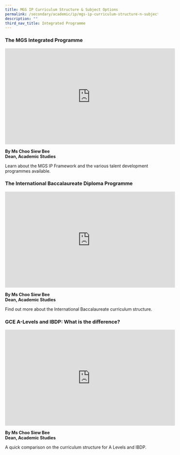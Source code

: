 ```yaml
---
title: MGS IP Curriculum Structure & Subject Options
permalink: /secondary/academic/ip/mgs-ip-curriculum-structure-n-subject-options/
description: ""
third_nav_title: Integrated Programme
---
```


### The MGS Integrated Programme

<iframe width="560" height="315" src="https://www.youtube.com/embed/BKO1KiXnm7w" title="YouTube video player" frameborder="0" allow="accelerometer; autoplay; clipboard-write; encrypted-media; gyroscope; picture-in-picture" allowfullscreen></iframe>

**By Ms Choo Siew Bee** <br>
**Dean, Academic Studies**  

Learn about the MGS IP Framework and the various talent development programmes available.

### The International Baccalaureate Diploma Programme

<iframe width="560" height="315" src="https://www.youtube.com/embed/SID5OYFAEwU" title="YouTube video player" frameborder="0" allow="accelerometer; autoplay; clipboard-write; encrypted-media; gyroscope; picture-in-picture" allowfullscreen></iframe>

**By Ms Choo Siew Bee** <br>
**Dean, Academic Studies**

Find out more about the International Baccalaureate curriculum structure.

### GCE A-Levels and IBDP: What is the difference?

<iframe width="560" height="315" src="https://www.youtube.com/embed/nwCNo06Spz0" title="YouTube video player" frameborder="0" allow="accelerometer; autoplay; clipboard-write; encrypted-media; gyroscope; picture-in-picture" allowfullscreen></iframe>

**By Ms Choo Siew Bee** <br>
**Dean, Academic Studies**

A quick comparison on the curriculum structure for A Levels and IBDP.
